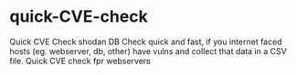 # quick-CVE-check
Quick CVE Check shodan DB
Check quick and fast, if you internet faced hosts (eg. webserver, db, other) have vulns and collect that data in a CSV file.
Quick CVE check fpr webservers
